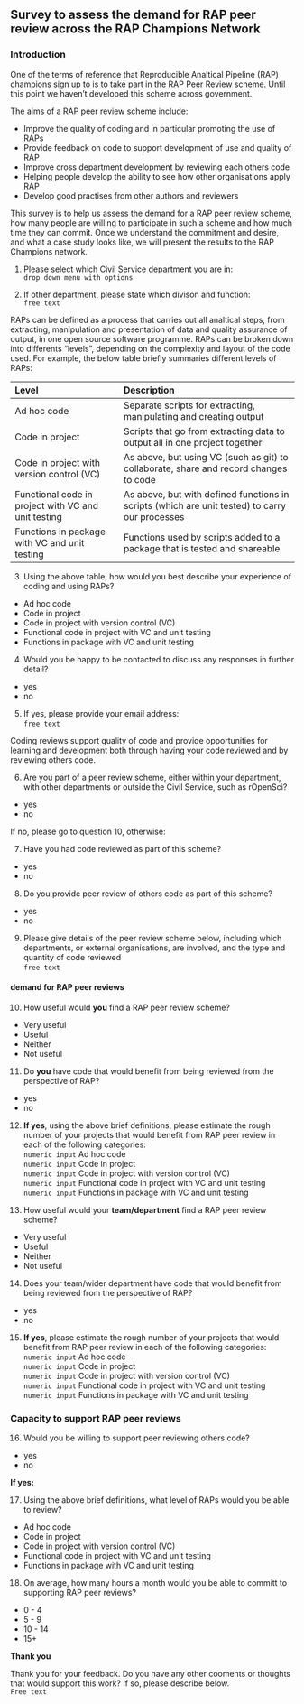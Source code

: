 
## Survey to assess the demand for RAP peer review across the RAP Champions Network

### Introduction

One of the terms of reference that Reproducible Analtical Pipeline (RAP)
champions sign up to is to take part in the RAP Peer Review scheme.
Until this point we haven’t developed this scheme across government.

The aims of a RAP peer review scheme include:

  - Improve the quality of coding and in particular promoting the use of
    RAPs
  - Provide feedback on code to support development of use and quality
    of RAP
  - Improve cross department development by reviewing each others code
  - Helping people develop the ability to see how other organisations
    apply RAP
  - Develop good practises from other authors and reviewers

This survey is to help us assess the demand for a RAP peer review
scheme, how many people are willing to participate in such a scheme and
how much time they can commit. Once we understand the commitment and
desire, and what a case study looks like, we will present the results to
the RAP Champions network.

1.  Please select which Civil Service department you are in: <br> `drop
    down menu with options`

2.  If other department, please state which divison and function: <br>
    `free text`

RAPs can be defined as a process that carries out all analtical steps,
from extracting, manipulation and presentation of data and quality
assurance of output, in one open source software programme. RAPs can be
broken down into differents “levels”, depending on the complexity and
layout of the code used. For example, the below table briefly summaries
different levels of RAPs:

| Level                                               | Description                                                                                    |
| :-------------------------------------------------- | :--------------------------------------------------------------------------------------------- |
| Ad hoc code                                         | Separate scripts for extracting, manipulating and creating output                              |
| Code in project                                     | Scripts that go from extracting data to output all in one project together                     |
| Code in project with version control (VC)           | As above, but using VC (such as git) to collaborate, share and record changes to code          |
| Functional code in project with VC and unit testing | As above, but with defined functions in scripts (which are unit tested) to carry our processes |
| Functions in package with VC and unit testing       | Functions used by scripts added to a package that is tested and shareable                      |

3.  Using the above table, how would you best describe your experience
    of coding and using RAPs?

<!-- end list -->

  - Ad hoc code  
  - Code in project
  - Code in project with version control (VC)
  - Functional code in project with VC and unit testing
  - Functions in package with VC and unit testing

<!-- end list -->

4.  Would you be happy to be contacted to discuss any responses in
    further detail?

<!-- end list -->

  - yes
  - no

<!-- end list -->

5.  If yes, please provide your email address: <br> `free text`

Coding reviews support quality of code and provide opportunities for
learning and development both through having your code reviewed and by
reviewing others code.

6.  Are you part of a peer review scheme, either within your department,
    with other departments or outside the Civil Service, such as
    rOpenSci?

<!-- end list -->

  - yes
  - no

If no, please go to question 10, otherwise:

7.  Have you had code reviewed as part of this scheme?

<!-- end list -->

  - yes
  - no

<!-- end list -->

8.  Do you provide peer review of others code as part of this scheme?

<!-- end list -->

  - yes
  - no

<!-- end list -->

9.  Please give details of the peer review scheme below, including which
    departments, or external organisations, are involved, and the type
    and quantity of code reviewed <br> `free text`

#### demand for RAP peer reviews

10. How useful would **you** find a RAP peer review scheme?

<!-- end list -->

  - Very useful
  - Useful
  - Neither
  - Not useful

<!-- end list -->

11. Do **you** have code that would benefit from being reviewed from the
    perspective of RAP?

<!-- end list -->

  - yes
  - no

<!-- end list -->

12. **If yes**, using the above brief definitions, please estimate the
    rough number of your projects that would benefit from RAP peer
    review in each of the following categories:<br>`numeric input` Ad
    hoc code <br> `numeric input` Code in project <br> `numeric input`
    Code in project with version control (VC) <br> `numeric input`
    Functional code in project with VC and unit testing <br> `numeric
    input` Functions in package with VC and unit testing

13. How useful would your **team/department** find a RAP peer review
    scheme?

<!-- end list -->

  - Very useful
  - Useful
  - Neither
  - Not useful

<!-- end list -->

14. Does your team/wider department have code that would benefit from
    being reviewed from the perspective of RAP?

<!-- end list -->

  - yes
  - no

<!-- end list -->

15. **If yes**, please estimate the rough number of your projects that
    would benefit from RAP peer review in each of the following
    categories: <br> `numeric input` Ad hoc code <br> `numeric input`
    Code in project <br> `numeric input` Code in project with version
    control (VC) <br> `numeric input` Functional code in project with VC
    and unit testing <br> `numeric input` Functions in package with VC
    and unit testing

### Capacity to support RAP peer reviews

16. Would you be willing to support peer reviewing others code?

<!-- end list -->

  - yes
  - no

**If yes:**

17. Using the above brief definitions, what level of RAPs would you be
    able to review?

<!-- end list -->

  - Ad hoc code  
  - Code in project
  - Code in project with version control (VC)
  - Functional code in project with VC and unit testing
  - Functions in package with VC and unit testing

<!-- end list -->

18. On average, how many hours a month would you be able to committ to
    supporting RAP peer reviews?

<!-- end list -->

  - 0 - 4
  - 5 - 9
  - 10 - 14
  - 15+

**Thank you**

Thank you for your feedback. Do you have any other cooments or thoughts
that would support this work? If so, please describe below. <br> `Free
text`
